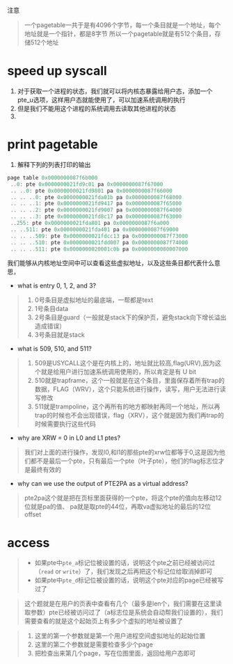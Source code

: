 注意 
> 一个pagetable一共于是有4096个字节，每一个条目就是一个地址，每个地址就是一个指针，都是8字节
所以一个pagetable就是有512个条目，存储512个地址

# speed up syscall
1. 对于获取一个进程的状态，我们就可以将内核态暴露给用户态，添加一个pte_u选项，这样用户态就能使用了，可以加速系统调用的执行
2. 但是我们不能用这个进程的系统调用去读取其他进程的状态
3. 

# print pagetable
1. 解释下列的列表打印的输出
~~~c
page table 0x0000000087f6b000
 ..0: pte 0x0000000021fd9c01 pa 0x0000000087f67000
 .. ..0: pte 0x0000000021fd9801 pa 0x0000000087f66000
 .. .. ..0: pte 0x0000000021fda01b pa 0x0000000087f68000
 .. .. ..1: pte 0x0000000021fd9417 pa 0x0000000087f65000
 .. .. ..2: pte 0x0000000021fd9007 pa 0x0000000087f64000
 .. .. ..3: pte 0x0000000021fd8c17 pa 0x0000000087f63000
 ..255: pte 0x0000000021fda801 pa 0x0000000087f6a000
 .. ..511: pte 0x0000000021fda401 pa 0x0000000087f69000
 .. .. ..509: pte 0x0000000021fdcc13 pa 0x0000000087f73000
 .. .. ..510: pte 0x0000000021fdd007 pa 0x0000000087f74000
 .. .. ..511: pte 0x0000000020001c0b pa 0x0000000080007000
 ~~~
我们能够从内核地址空间中可以查看这些虚拟地址，以及这些条目都代表什么意思，

* what is entry 0, 1, 2, and 3?
>1. 0号条目是虚拟地址的最底端，一帮都是text
>2. 1号条目data
>3. 2号条目是guard（一般就是stack下的保护页，避免stack向下增长溢出造成错误）
>4. 3号条目就是stack

* what is 509, 510, and 511?
>1. 509是USYCALL这个是在内核上的，地址就比较高,flag(URV),因为这个就是给用户进行加速系统调用使用的，所以肯定是有 U bit
>2. 510就是trapframe，这个一般就是在这个条目，里面保存着所有trap的数据，FLAG（WRV），这个只能系统进行操作，读写，用户无法进行读写修改
>3. 511就是trampoline，这个再所有的地方都映射再同一个地址，所以再trap的时候也不会出现错误，flag（XRV），这个就是因为我们再trap的时候需要执行这些代码

* why are XRW = 0 in L0 and L1 ptes?
>我们对上面的进行操作，发现l0,和l1的那些pte的xrw位都等于0,这是因为他们都不是最后一个pte，只有最后一个pte（叶子pte），他们的flag标志位才是最终有效的


* why can we use the output of PTE2PA as a virtual address?
>pte2pa这个就是把在页标里面获得的一个pte，将这个pte的值向左移动12位就是pa的值、
>pa就是取pte的44位，再取va虚拟地址的最后的12位offset


# access
>* 如果pte中`pte_a`标记位被设置的话，说明这个pte之前已经被访问过（`read` or `write`）了，我们发现之后再把这个标记位给取消掉即可
>* 如果pte中`pte_d`标记位被设置的话，说明这个pte对应的page已经被写过了

>这个题就是在用户的页表中查看有几个（最多是len个，我们需要在这里读取参数）pte已经被访问过了（a标志位是系统会自动帮我们设置的），我们需要查看的就是这个起始页上有多少个虚拟的地址被设置了

>1. 这里的第一个参数就是第一个用户进程空间虚拟地址的起始位置
>2. 这里的第二个参数就是需要检查多少个page
>3. 把检查出来第几个page，写在位图里面，返回给用户态即可




